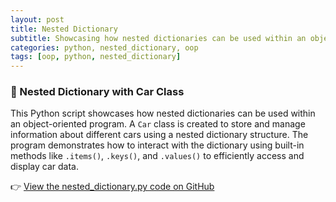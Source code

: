 ```yaml
---
layout: post
title: Nested Dictionary
subtitle: Showcasing how nested dictionaries can be used within an object-oriented program
categories: python, nested_dictionary, oop
tags: [oop, python, nested_dictionary]
---
```


### 🚗 Nested Dictionary with Car Class

This Python script showcases how nested dictionaries can be used within an object-oriented program. A `Car` class is created to store and manage information about different cars using a nested dictionary structure. The program demonstrates how to interact with the dictionary using built-in methods like `.items()`, `.keys()`, and `.values()` to efficiently access and display car data.

👉 [View the nested_dictionary.py code on GitHub](https://github.com/celinamessner/nested_dictionary.git
)



